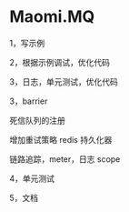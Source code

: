 # Maomi.MQ

1，写示例

2，根据示例调试，优化代码

3，日志，单元测试，优化代码

3，barrier

死信队列的注册

增加重试策略 redis 持久化器

链路追踪，meter，日志 scope

4，单元测试

5，文档